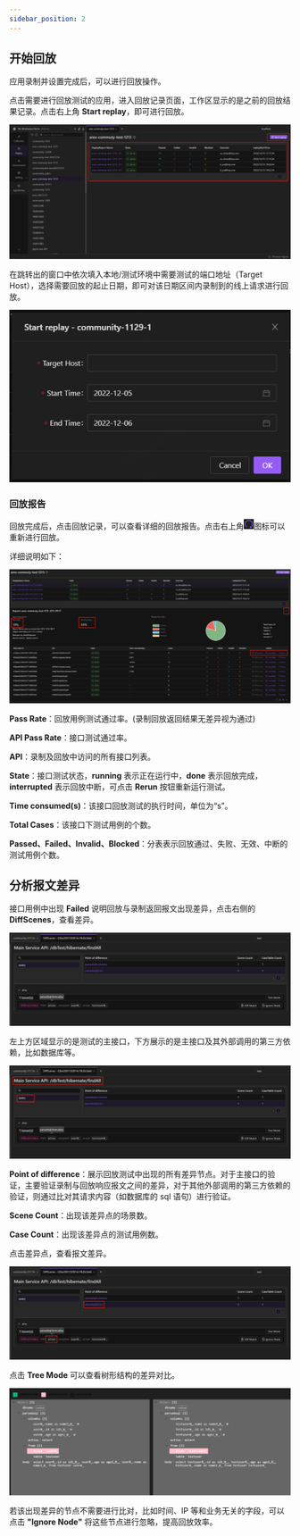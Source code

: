 ```yaml
---
sidebar_position: 2
---
```


## 开始回放

应用录制并设置完成后，可以进行回放操作。

点击需要进行回放测试的应用，进入回放记录页面，工作区显示的是之前的回放结果记录。点击右上角 **Start replay**，即可进行回放。

![回放页面](../resource/c3.reportlist.png)

在跳转出的窗口中依次填入本地/测试环境中需要测试的端口地址（Target Host），选择需要回放的起止日期，即可对该日期区间内录制到的线上请求进行回放。

![开始回放](../resource/c3.start.png)

### 回放报告

回放完成后，点击回放记录，可以查看详细的回放报告。点击右上角![](../resource/c3.rerun.png)图标可以重新进行回放。

详细说明如下：

![回放报告](../resource/c3.report.png)

**Pass Rate**：回放用例测试通过率。(录制回放返回结果无差异视为通过)

**API Pass Rate**：接口测试通过率。

**API**：录制及回放中访问的所有接口列表。

**State**：接口测试状态，**running** 表示正在运行中，**done** 表示回放完成，**interrupted** 表示回放中断，可点击 **Rerun** 按钮重新运行测试。

**Time consumed(s)**：该接口回放测试的执行时间，单位为“s”。

**Total Cases**：该接口下测试用例的个数。

**Passed、Failed、Invalid、Blocked**：分表表示回放通过、失败、无效、中断的测试用例个数。

## 分析报文差异

接口用例中出现 **Failed** 说明回放与录制返回报文出现差异，点击右侧的 **DiffScenes**，查看差异。

![报文差异](../resource/c3.diff.png)

左上方区域显示的是测试的主接口，下方展示的是主接口及其外部调用的第三方依赖，比如数据库等。

![接口依赖](../resource/c3.diff2.png)

**Point of difference**：展示回放测试中出现的所有差异节点。对于主接口的验证，主要验证录制与回放响应报文之间的差异，对于其他外部调用的第三方依赖的验证，则通过比对其请求内容（如数据库的 sql 语句）进行验证。

**Scene Count**：出现该差异点的场景数。

**Case Count**：出现该差异点的测试用例数。

点击差异点，查看报文差异。

![报文差异](../resource/c3.diff3.png)

点击 **Tree Mode** 可以查看树形结构的差异对比。

![树形](../resource/c3.diff.tree.png)

若该出现差异的节点不需要进行比对，比如时间、IP 等和业务无关的字段，可以点击 **"Ignore Node"** 将这些节点进行忽略，提高回放效率。

